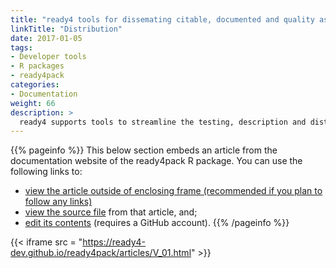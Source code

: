 ```yaml
---
title: "ready4 tools for dissemating citable, documented and quality assured model modules"
linkTitle: "Distribution"
date: 2017-01-05
tags:
- Developer tools
- R packages
- ready4pack
categories:
- Documentation
weight: 66
description: >
  ready4 supports tools to streamline the testing, description and distribution of computational model modules. 
---
```


{{% pageinfo %}}
This below section embeds an article from the documentation website of the ready4pack R package. You can use the following links to:

* [view the article outside of enclosing frame (recommended if you plan to follow any links)](https://ready4-dev.github.io/ready4pack/articles/V_01.html)
* [view the source file](https://github.com/ready4-dev/ready4pack/blob/master/vignettes/V_01.Rmd) from that article, and;
* [edit its contents](https://github.com/ready4-dev/ready4pack/edit/master/vignettes/V_01.Rmd) (requires a GitHub account).
{{% /pageinfo %}}

{{< iframe src = "https://ready4-dev.github.io/ready4pack/articles/V_01.html" >}}